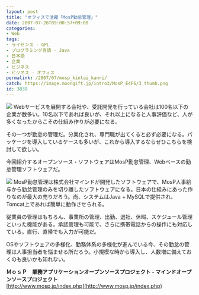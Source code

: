 ```yaml
---
layout: post
title: "オフィスで活躍「MosP勤怠管理」"
date: 2007-07-26T09:00:57+09:00
categories:
- Web
tags: 
- ライセンス - GPL
- プログラミング言語 - Java
- 日本語
- 企業
- ビジネス
- ビジネス - オフィス
permalink: /2007/07/mosp_kintai_kanri/
catch: https://image.moongift.jp/intro3/MosP_E4F6/3_thumb.png
id: 3839
---
```

[![](https://image.moongift.jp/intro3/MosP_E4F6/5_thumb1.png)](https://image.moongift.jp/intro3/MosP_E4F6/53.png) Webサービスを展開する会社や、受託開発を行っている会社は100名以下の企業が数多い。10名以下であれば良いが、それ以上になると人事評価など、人が多くなったからこその仕組み作りが必要になる。   
  
その一つが勤怠の管理だ。分業化され、専門職が出てくると必ず必要になる。パッケージを導入しているケースも多いが、これから導入するならぜひこちらを検討して欲しい。   
  
今回紹介するオープンソース・ソフトウェアはMosP勤怠管理、Webベースの勤怠管理ソフトウェアだ。   
  
<!--more-->  
  
[![](https://image.moongift.jp/intro3/MosP_E4F6/3_thumb.png)](https://image.moongift.jp/intro3/MosP_E4F6/32.png) MosP勤怠管理は株式会社マインドが開発したソフトウェアで、MosP人事給与から勤怠管理のみを切り離したソフトウェアになる。日本の仕組みにあった作りなのが最大の売りだろう。尚、システムはJava + MySQLで提供され、Tomcat上であれば簡単に動作させられる。   
  
従業員の管理はもちろん、事業所の管理、出勤、退社、休暇、スケジュール管理といった機能がある。承認管理も可能で、さらに携帯電話からの操作にも対応している。直行、直帰でも入力が可能だ。   
  
OSやソフトウェアの多様化、勤務体系の多様化が進んでいる今、その勤怠の管理は人事担当者を悩ませる所だろう。小規模な時から導入し、人数増に備えておくのも良いかも知れない。   
  
**ＭｏｓＰ　業務アプリケーションオープンソースプロジェクト - マインドオープンソースプロジェクト**  
[http://www.mosp.jp/index.php](http://www.mosp.jp/index.php)